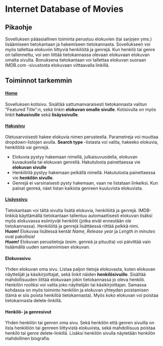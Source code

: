 # Internet Database of Movies

## Pikaohje

Sovelluksen pääasiallinen toiminta perustuu elokuvien (tai sarjojen yms.) lisäämiseen tietokantaan ja hakemiseen tietokannasta. Sovellukseen voi myös tallettaa elokuviin liittyviä henkilöitä ja genrejä. Kun henkilö tai genre on tallennettu, voi sen liittää tietokannassa olevaan elokuvaan elokuvan omalta sivulta. Bonuksena tietokantaan voi tallettaa elokuvan suoraan IMDB.com -sivustosta elokuvaan viittaavalla linkillä.

## Toiminnot tarkemmin


#### [Home](http://tikapetyo.herokuapp.com/)
Sovelluksen kotisivu. Sisältää sattumanvaraisesti tietokannasta valitun "Featured Title":n, sekä linkin **elokuvan omalle sivulle**. Kotisivulla on myös linkit **hakusivulle** sekä **lisäyssivulle**.

#### [Hakusivu](http://tikapetyo.herokuapp.com/search)
Oletusarvoisesti hakee elokuvia nimen perusteella. Parametreja voi muuttaa dropdown-listojen avulla.
**Search type** -listasta voi valita, hakeeko elokuvia, henkilöitä vai genrejä.
- Elokuvia pystyy hakemaan nimellä, julkaisuvuodella, elokuvan kuvauksella tai elokuvan genrellä. Hakutulosta painettaessa vie **elokuvan sivulle**
- Henkilöitä pystyy hakemaan pelkällä nimellä. Hakutulosta painettaessa vie **henkilön sivulle**.
- Genrejä ei varsinaisesti pysty hakemaan, vaan ne listataan linkeiksi. Kun painat genreä, näet listan kaikista genreen kuuluvista elokuvista.

#### [Lisäyssivu](http://tikapetyo.herokuapp.com/add)
Tietokantaan voi tältä sivulta lisätä elokuvia, henkilöitä ja genrejä. IMDB-linkkiä käyttämällä tietokantaan tallentuu automaattisesti elokuvan lisäksi myös elokuvassa esiintyvät henkilöt (jotka eivät ennestään ole tietokannassa). Henkilöitä ja genrejä lisättäessä riittää pelkkä nimi.</br>
**Huom!** Elokuvaa lisätessä kentät *Name*, *Release year* ja *Length in minutes* ovat pakollisia!</br>
**_Huom!_** Elokuvan perustietoja (esim. genreä ja pituutta) voi päivittää vain lisäämällä uuden samannimisen elokuvan.

#### Elokuvasivu
Yhden elokuvan oma sivu. Listaa paljon tietoja elokuvasta, kuten elokuvan näyttelijät ja käsikirjoittajat, sekä linkit näiden **henkilösivuille**. Sisältää mahdollisuuden liittää elokuvaan jokin tietokannassa jo oleva henkilö. Henkilön rooliksi voi valita joko näyttelijän tai käsikirjoittajan. Samassa kohdassa on myös toiminto henkilön ja elokuvan yhteyden poistamisen (tämä ei siis poista henkilöä tietokannasta). Myös koko elokuvan voi poistaa tietokannasta delete-linkillä.

#### Henkilö- ja genresivut
Yhden henkilön tai genren oma sivu. Sekä henkilön että genren sivuilla on lista henkilöön tai genreen liittyvistä elokuvista, sekä mahdollisuus poistaa henkilö tai genre delete-linkillä. Lisäksi henkilön sivulla näytetään henkilön mahdollinen biografia.
